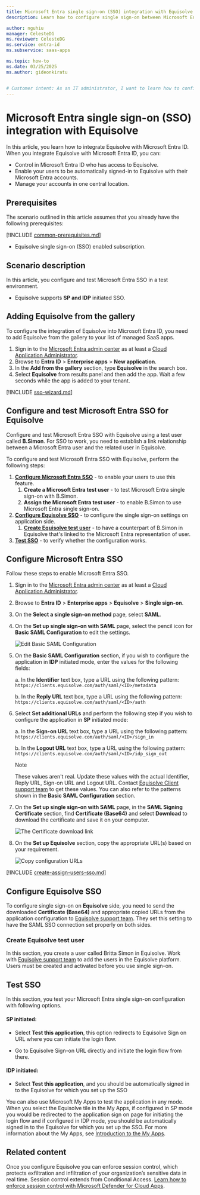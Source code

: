 ```yaml
---
title: Microsoft Entra single sign-on (SSO) integration with Equisolve
description: Learn how to configure single sign-on between Microsoft Entra ID and Equisolve.

author: nguhiu
manager: CelesteDG
ms.reviewer: CelesteDG
ms.service: entra-id
ms.subservice: saas-apps

ms.topic: how-to
ms.date: 03/25/2025
ms.author: gideonkiratu


# Customer intent: As an IT administrator, I want to learn how to configure single sign-on between Microsoft Entra ID and Equisolve so that I can control who has access to Equisolve, enable automatic sign-in with Microsoft Entra accounts, and manage my accounts in one central location.
---
```


# Microsoft Entra single sign-on (SSO) integration with Equisolve

In this article,  you learn how to integrate Equisolve with Microsoft Entra ID. When you integrate Equisolve with Microsoft Entra ID, you can:

* Control in Microsoft Entra ID who has access to Equisolve.
* Enable your users to be automatically signed-in to Equisolve with their Microsoft Entra accounts.
* Manage your accounts in one central location.

## Prerequisites

The scenario outlined in this article assumes that you already have the following prerequisites:

[!INCLUDE [common-prerequisites.md](~/identity/saas-apps/includes/common-prerequisites.md)]
* Equisolve single sign-on (SSO) enabled subscription.

## Scenario description

In this article,  you configure and test Microsoft Entra SSO in a test environment.

* Equisolve supports **SP and IDP** initiated SSO.

## Adding Equisolve from the gallery

To configure the integration of Equisolve into Microsoft Entra ID, you need to add Equisolve from the gallery to your list of managed SaaS apps.

1. Sign in to the [Microsoft Entra admin center](https://entra.microsoft.com) as at least a [Cloud Application Administrator](~/identity/role-based-access-control/permissions-reference.md#cloud-application-administrator).
1. Browse to **Entra ID** > **Enterprise apps** > **New application**.
1. In the **Add from the gallery** section, type **Equisolve** in the search box.
1. Select **Equisolve** from results panel and then add the app. Wait a few seconds while the app is added to your tenant.

 [!INCLUDE [sso-wizard.md](~/identity/saas-apps/includes/sso-wizard.md)]


<a name='configure-and-test-azure-ad-sso-for-equisolve'></a>

## Configure and test Microsoft Entra SSO for Equisolve

Configure and test Microsoft Entra SSO with Equisolve using a test user called **B.Simon**. For SSO to work, you need to establish a link relationship between a Microsoft Entra user and the related user in Equisolve.

To configure and test Microsoft Entra SSO with Equisolve, perform the following steps:

1. **[Configure Microsoft Entra SSO](#configure-azure-ad-sso)** - to enable your users to use this feature.
    1. **Create a Microsoft Entra test user** - to test Microsoft Entra single sign-on with B.Simon.
    1. **Assign the Microsoft Entra test user** - to enable B.Simon to use Microsoft Entra single sign-on.
1. **[Configure Equisolve SSO](#configure-equisolve-sso)** - to configure the single sign-on settings on application side.
    1. **[Create Equisolve test user](#create-equisolve-test-user)** - to have a counterpart of B.Simon in Equisolve that's linked to the Microsoft Entra representation of user.
1. **[Test SSO](#test-sso)** - to verify whether the configuration works.

<a name='configure-azure-ad-sso'></a>

## Configure Microsoft Entra SSO

Follow these steps to enable Microsoft Entra SSO.

1. Sign in to the [Microsoft Entra admin center](https://entra.microsoft.com) as at least a [Cloud Application Administrator](~/identity/role-based-access-control/permissions-reference.md#cloud-application-administrator).
1. Browse to **Entra ID** > **Enterprise apps** > **Equisolve** > **Single sign-on**.
1. On the **Select a single sign-on method** page, select **SAML**.
1. On the **Set up single sign-on with SAML** page, select the pencil icon for **Basic SAML Configuration** to edit the settings.

   ![Edit Basic SAML Configuration](common/edit-urls.png)

1. On the **Basic SAML Configuration** section, if you wish to configure the application in **IDP** initiated mode, enter the values for the following fields:

    a. In the **Identifier** text box, type a URL using the following pattern:
    `https://clients.equisolve.com/auth/saml/<ID>/metadata`

    b. In the **Reply URL** text box, type a URL using the following pattern:
    `https://clients.equisolve.com/auth/saml/<ID>/auth`

1. Select **Set additional URLs** and perform the following step if you wish to configure the application in **SP** initiated mode:

    a. In the **Sign-on URL** text box, type a URL using the following pattern:
    `https://clients.equisolve.com/auth/saml/<ID>/sign_in`

    b. In the **Logout URL** text box, type a URL using the following pattern:
    `https://clients.equisolve.com/auth/saml/<ID>/idp_sign_out`

	> [!NOTE]
	> These values aren't real. Update these values with the actual Identifier, Reply URL, Sign-on URL and Logout URL. Contact [Equisolve Client support team](mailto:help@equisolve.com) to get these values. You can also refer to the patterns shown in the **Basic SAML Configuration** section.

1. On the **Set up single sign-on with SAML** page, in the **SAML Signing Certificate** section,  find **Certificate (Base64)** and select **Download** to download the certificate and save it on your computer.

	![The Certificate download link](common/certificatebase64.png)

1. On the **Set up Equisolve** section, copy the appropriate URL(s) based on your requirement.

	![Copy configuration URLs](common/copy-configuration-urls.png)

<a name='create-an-azure-ad-test-user'></a>

[!INCLUDE [create-assign-users-sso.md](~/identity/saas-apps/includes/create-assign-users-sso.md)]

## Configure Equisolve SSO

To configure single sign-on on **Equisolve** side, you need to send the downloaded **Certificate (Base64)** and appropriate copied URLs from the application configuration to [Equisolve support team](mailto:help@equisolve.com). They set this setting to have the SAML SSO connection set properly on both sides.

### Create Equisolve test user

In this section, you create a user called Britta Simon in Equisolve. Work with [Equisolve support team](mailto:help@equisolve.com) to add the users in the Equisolve platform. Users must be created and activated before you use single sign-on.

## Test SSO 

In this section, you test your Microsoft Entra single sign-on configuration with following options. 

#### SP initiated:

* Select **Test this application**, this option redirects to Equisolve Sign on URL where you can initiate the login flow.  

* Go to Equisolve Sign-on URL directly and initiate the login flow from there.

#### IDP initiated:

* Select **Test this application**, and you should be automatically signed in to the Equisolve for which you set up the SSO 

You can also use Microsoft My Apps to test the application in any mode. When you select the Equisolve tile in the My Apps, if configured in SP mode you would be redirected to the application sign on page for initiating the login flow and if configured in IDP mode, you should be automatically signed in to the Equisolve for which you set up the SSO. For more information about the My Apps, see [Introduction to the My Apps](https://support.microsoft.com/account-billing/sign-in-and-start-apps-from-the-my-apps-portal-2f3b1bae-0e5a-4a86-a33e-876fbd2a4510).

## Related content

Once you configure Equisolve you can enforce session control, which protects exfiltration and infiltration of your organization’s sensitive data in real time. Session control extends from Conditional Access. [Learn how to enforce session control with Microsoft Defender for Cloud Apps](/cloud-app-security/proxy-deployment-any-app).

